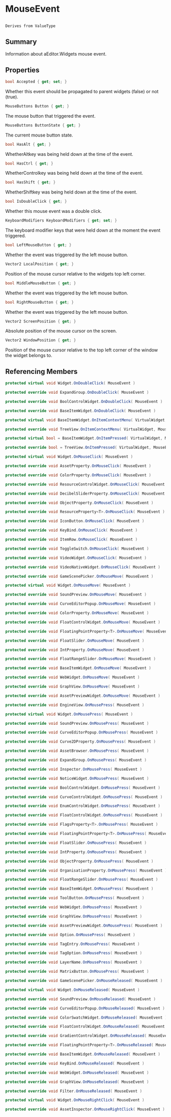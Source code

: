 # MouseEvent

## 
```c#
Derives from ValueType
```

## Summary

Information about aEditor.Widgets mouse event.
## Properties

```c#
bool Accepted { get; set; } 
```
Whether this event should be propagated to parent widgets (false) or not (true).
```c#
MouseButtons Button { get; } 
```
The mouse button that triggered the event.
```c#
MouseButtons ButtonState { get; } 
```
The current mouse button state.
```c#
bool HasAlt { get; } 
```
WhetherAltkey was being held down at the time of the event.
```c#
bool HasCtrl { get; } 
```
WhetherControlkey was being held down at the time of the event.
```c#
bool HasShift { get; } 
```
WhetherShiftkey was being held down at the time of the event.
```c#
bool IsDoubleClick { get; } 
```
Whether this mouse event was a double click.
```c#
KeyboardModifiers KeyboardModifiers { get; set; } 
```
The keyboard modifier keys that were held down at the moment the event triggered.
```c#
bool LeftMouseButton { get; } 
```
Whether the event was triggered by the left mouse button.
```c#
Vector2 LocalPosition { get; } 
```
Position of the mouse cursor relative to the widgets top left corner.
```c#
bool MiddleMouseButton { get; } 
```
Whether the event was triggered by the left mouse button.
```c#
bool RightMouseButton { get; } 
```
Whether the event was triggered by the left mouse button.
```c#
Vector2 ScreenPosition { get; } 
```
Absolute position of the mouse cursor on the screen.
```c#
Vector2 WindowPosition { get; } 
```
Position of the mouse cursor relative to the top left corner of the window the widget belongs to.
## Referencing Members

```c#
protected virtual void Widget.OnDoubleClick( MouseEvent ) 
```
```c#
protected override void ExpandGroup.OnDoubleClick( MouseEvent ) 
```
```c#
protected override void BoolControlWidget.OnDoubleClick( MouseEvent ) 
```
```c#
protected override void BaseItemWidget.OnDoubleClick( MouseEvent ) 
```
```c#
protected virtual void BaseItemWidget.OnItemContextMenu( VirtualWidget, MouseEvent ) 
```
```c#
protected override void TreeView.OnItemContextMenu( VirtualWidget, MouseEvent ) 
```
```c#
protected virtual bool = BaseItemWidget.OnItemPressed( VirtualWidget, MouseEvent ) 
```
```c#
protected override bool = TreeView.OnItemPressed( VirtualWidget, MouseEvent ) 
```
```c#
protected virtual void Widget.OnMouseClick( MouseEvent ) 
```
```c#
protected override void AssetProperty.OnMouseClick( MouseEvent ) 
```
```c#
protected override void ColorProperty.OnMouseClick( MouseEvent ) 
```
```c#
protected override void ResourceControlWidget.OnMouseClick( MouseEvent ) 
```
```c#
protected override void DecibelSliderProperty.OnMouseClick( MouseEvent ) 
```
```c#
protected override void ObjectProperty.OnMouseClick( MouseEvent ) 
```
```c#
protected override void ResourceProperty<T>.OnMouseClick( MouseEvent ) 
```
```c#
protected override void IconButton.OnMouseClick( MouseEvent ) 
```
```c#
protected override void KeyBind.OnMouseClick( MouseEvent ) 
```
```c#
protected override void ItemRow.OnMouseClick( MouseEvent ) 
```
```c#
protected override void ToggleSwitch.OnMouseClick( MouseEvent ) 
```
```c#
protected override void VideoWidget.OnMouseClick( MouseEvent ) 
```
```c#
protected override void VideoNativeWidget.OnMouseClick( MouseEvent ) 
```
```c#
protected override void GameScenePicker.OnMouseMove( MouseEvent ) 
```
```c#
protected virtual void Widget.OnMouseMove( MouseEvent ) 
```
```c#
protected override void SoundPreview.OnMouseMove( MouseEvent ) 
```
```c#
protected override void CurveEditorPopup.OnMouseMove( MouseEvent ) 
```
```c#
protected override void ColorProperty.OnMouseMove( MouseEvent ) 
```
```c#
protected override void FloatControlWidget.OnMouseMove( MouseEvent ) 
```
```c#
protected override void FloatingPointProperty<T>.OnMouseMove( MouseEvent ) 
```
```c#
protected override void FloatSlider.OnMouseMove( MouseEvent ) 
```
```c#
protected override void IntProperty.OnMouseMove( MouseEvent ) 
```
```c#
protected override void FloatRangeSlider.OnMouseMove( MouseEvent ) 
```
```c#
protected override void BaseItemWidget.OnMouseMove( MouseEvent ) 
```
```c#
protected override void WebWidget.OnMouseMove( MouseEvent ) 
```
```c#
protected override void GraphView.OnMouseMove( MouseEvent ) 
```
```c#
protected override void AssetPreviewWidget.OnMouseMove( MouseEvent ) 
```
```c#
protected override void EngineView.OnMousePress( MouseEvent ) 
```
```c#
protected virtual void Widget.OnMousePress( MouseEvent ) 
```
```c#
protected override void SoundPreview.OnMousePress( MouseEvent ) 
```
```c#
protected override void CurveEditorPopup.OnMousePress( MouseEvent ) 
```
```c#
protected override void Curve2DProperty.OnMousePress( MouseEvent ) 
```
```c#
protected override void AssetBrowser.OnMousePress( MouseEvent ) 
```
```c#
protected override void ExpandGroup.OnMousePress( MouseEvent ) 
```
```c#
protected override void Inspector.OnMousePress( MouseEvent ) 
```
```c#
protected override void NoticeWidget.OnMousePress( MouseEvent ) 
```
```c#
protected override void BoolControlWidget.OnMousePress( MouseEvent ) 
```
```c#
protected override void CurveControlWidget.OnMousePress( MouseEvent ) 
```
```c#
protected override void EnumControlWidget.OnMousePress( MouseEvent ) 
```
```c#
protected override void FloatControlWidget.OnMousePress( MouseEvent ) 
```
```c#
protected override void FlagsProperty<T>.OnMousePress( MouseEvent ) 
```
```c#
protected override void FloatingPointProperty<T>.OnMousePress( MouseEvent ) 
```
```c#
protected override void FloatSlider.OnMousePress( MouseEvent ) 
```
```c#
protected override void IntProperty.OnMousePress( MouseEvent ) 
```
```c#
protected override void ObjectProperty.OnMousePress( MouseEvent ) 
```
```c#
protected override void OrganisationProperty.OnMousePress( MouseEvent ) 
```
```c#
protected override void FloatRangeSlider.OnMousePress( MouseEvent ) 
```
```c#
protected override void BaseItemWidget.OnMousePress( MouseEvent ) 
```
```c#
protected override void ToolButton.OnMousePress( MouseEvent ) 
```
```c#
protected override void WebWidget.OnMousePress( MouseEvent ) 
```
```c#
protected override void GraphView.OnMousePress( MouseEvent ) 
```
```c#
protected override void AssetPreviewWidget.OnMousePress( MouseEvent ) 
```
```c#
protected override void Option.OnMousePress( MouseEvent ) 
```
```c#
protected override void TagEntry.OnMousePress( MouseEvent ) 
```
```c#
protected override void TagOption.OnMousePress( MouseEvent ) 
```
```c#
protected override void LayerName.OnMousePress( MouseEvent ) 
```
```c#
protected override void MatrixButton.OnMousePress( MouseEvent ) 
```
```c#
protected override void GameScenePicker.OnMouseReleased( MouseEvent ) 
```
```c#
protected virtual void Widget.OnMouseReleased( MouseEvent ) 
```
```c#
protected override void SoundPreview.OnMouseReleased( MouseEvent ) 
```
```c#
protected override void CurveEditorPopup.OnMouseReleased( MouseEvent ) 
```
```c#
protected override void ColorSwatchWidget.OnMouseReleased( MouseEvent ) 
```
```c#
protected override void FloatControlWidget.OnMouseReleased( MouseEvent ) 
```
```c#
protected override void GradientControlWidget.OnMouseReleased( MouseEvent ) 
```
```c#
protected override void FloatingPointProperty<T>.OnMouseReleased( MouseEvent ) 
```
```c#
protected override void BaseItemWidget.OnMouseReleased( MouseEvent ) 
```
```c#
protected override void KeyBind.OnMouseReleased( MouseEvent ) 
```
```c#
protected override void WebWidget.OnMouseReleased( MouseEvent ) 
```
```c#
protected override void GraphView.OnMouseReleased( MouseEvent ) 
```
```c#
protected override void Filter.OnMouseReleased( MouseEvent ) 
```
```c#
protected virtual void Widget.OnMouseRightClick( MouseEvent ) 
```
```c#
protected override void AssetInspector.OnMouseRightClick( MouseEvent ) 
```
